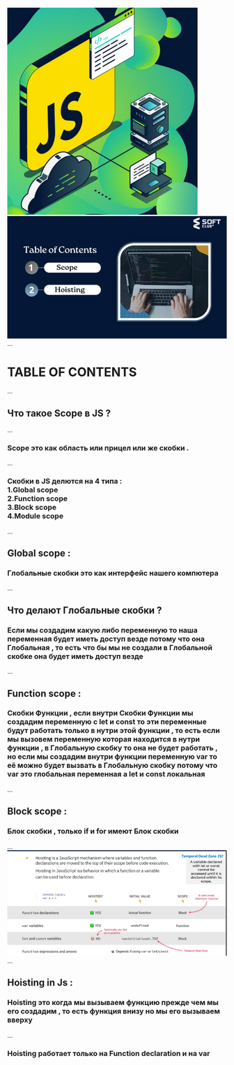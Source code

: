 ![alt text](image.png)
![alt text](image-2.png)
...
# TABLE OF CONTENTS
...
## Что такое Scope в JS ?
...
### Scope это как область или прицел или же скобки .
... 
### Скобки в JS делются на 4 типа : <br> 1.Global scope <br> 2.Function scope <br> 3.Block scope <br> 4.Module scope 
...
## Global scope : 
### Глобальные скобки это как интерфейс нашего компютера 
...
##  Что делают Глобальные скобки ?
### Если мы создадим какую либо переменную то наша переменная будет иметь доступ везде потому что она Глобальная , то есть что бы мы не создали в Глобальной скобке она будет иметь доступ везде
...
## Function scope :
### Скобки Функции , если внутри Скобки Функции мы создадим переменную с let и const то эти переменные будут работать только в нутри этой функции , то есть если мы вызовем переменную которая находится в нутри функции , в Глобальную скобку то она не будет работать , но если мы создадим внутри функции переменную var то её можно будет вызвать в Глобальную скобку потому что var это глобальная переменная а let и const локальная 
... 
## Block scope : 
###  Блок скобки , только if и for имеют Блок скобки 
...
![alt text](image-1.png)
...
## Hoisting in Js :
### Hoisting это когда мы вызываем функцию прежде чем мы его создадим , то есть функция внизу но мы его вызываем вверху 
...
### Hoisting работает только на Function declaration и на var 